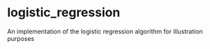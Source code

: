 # logistic_regression
An implementation of the logistic regression algorithm for illustration purposes
